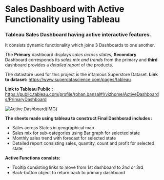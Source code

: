 # Sales Dashboard with Active Functionality using Tableau

### Tableau Sales Dashboard having active interactive features.

It  consists dynamic functionality which joins 3 Dashboards to one another. 

The **Primary** dashboard displays *sales across states*, **Secondary** Dashboard
corresponds its *sales mix and trends* from the primary and **third** dashboard provides a
*detailed report* of the products.

The datastore used for this project is the infamous Superstore Dataset.
**Link to dataset:** https://www.superdatascience.com/pages/tableau

**Link to Tableau Public :** https://public.tableau.com/profile/rohan.bansal#!/vizhome/ActiveDashboards/PrimaryDashboard

![Active Dashboard(IMG)](https://user-images.githubusercontent.com/63396845/104719587-b5904d80-5752-11eb-8dd7-0ac4f78e235b.png)

**The sheets made using tableau to construct Final Dashborad includes :**
* Sales across States in geographical map
* Sales mix for sub-categories using Bar graph for selected state
* Monthly sales trend with forecast for selected state
* Detailed report consisting sales, quantity, count and profit for selected state

**Active Functions consists:**
* Tooltip consisting links to move from 1st dashboard to 2nd or 3rd
* Back-button object to return back to primary dashboard
